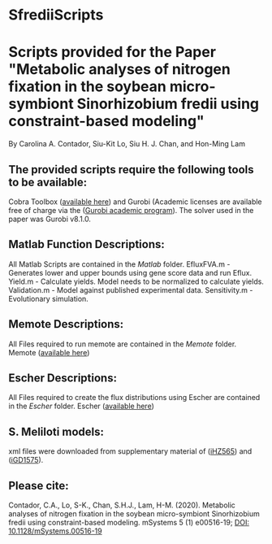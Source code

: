 # SfrediiScripts
# Scripts provided for the Paper "Metabolic analyses of nitrogen fixation in the soybean micro-symbiont Sinorhizobium fredii using constraint-based modeling"
By Carolina A. Contador, Siu-Kit Lo, Siu H. J. Chan, and Hon-Ming Lam 

## The provided scripts require the following tools to be available:

Cobra Toolbox ([available here](https://github.com/opencobra/cobratoolbox)) and Gurobi (Academic licenses are available free of charge via the ([Gurobi academic program](https://www.gurobi.com/academia/academic-program-and-licenses/)). The solver used in the paper was Gurobi v8.1.0.  


## Matlab Function Descriptions:
All Matlab Scripts are contained in the *Matlab* folder.
EfluxFVA.m - Generates lower and upper bounds using gene score data and run Eflux.
Yield.m - Calculate yields. Model needs to be normalized to calculate yields.
Validation.m - Model against published experimental data.
Sensitivity.m - Evolutionary simulation.


## Memote Descriptions:
All Files required to run memote are contained in the *Memote* folder.
Memote ([available here](https://github.com/opencobra/memote)) 
## Escher Descriptions:
All Files required to create the flux distributions using Escher are contained in the *Escher* folder.
Escher ([available here](https://escher.github.io/)) 
## S. Meliloti models:
xml files were downloaded from supplementary material of ([iHZ565](https://doi.org/10.1371/journal.pone.0031287.s002)) and ([iGD1575](https://www.nature.com/articles/ncomms12219)).

## Please cite:
Contador, C.A., Lo, S-K., Chan, S.H.J., Lam, H-M. (2020). Metabolic analyses of nitrogen fixation in the soybean micro-symbiont Sinorhizobium fredii using constraint-based modeling. mSystems 5 (1) e00516-19; [DOI: 10.1128/mSystems.00516-19](https://msystems.asm.org/content/5/1/e00516-19)
